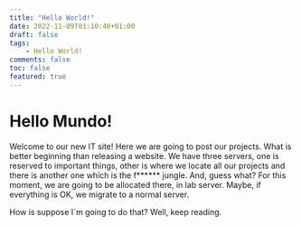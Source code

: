 ```yaml
---
title: "Hello World!"
date: 2022-11-09T01:10:40+01:00
draft: false
tags:
    - Hello World!
comments: false
toc: false
featured: true
---
```


# Hello Mundo!
Welcome to our new IT site! Here we are going to post our projects. What is better beginning 
than releasing a website. We have three servers, one is reserved to important things, other
is where we locate all our projects and there is another one which is the f****** jungle.
And, guess what? For this moment, we are going to be allocated there, in lab server. Maybe, if everything
is OK, we migrate to a normal server. 

How is suppose I´m going to do that? Well, keep reading.
